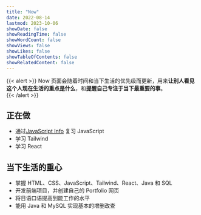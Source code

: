 ```yaml
---
title: "Now"
date: 2022-08-14
lastmod: 2023-10-06
showDate: false
showReadingTime: false
showWordCount: false
showViews: false
showLikes: false
showTableOfContents: false
showRelatedContent: false
---
```


{{< alert >}}
Now 页面会随着时间和当下生活的优先级而更新，用来**让别人看见这个人现在生活的重点是什么**，和**提醒自己专注于当下最重要的事**。  
{{< /alert >}}

## 正在做

- 通过[JavaScript Info](https://zh.javascript.info/) 复习 JavaScript
- 学习 Tailwind
- 学习 React

## 当下生活的重心
- 掌握 HTML、CSS、JavaScript、Tailwind、React、Java 和 SQL
- 开发前端项目，并创建自己的 Portfolio 网页
- 将日语口语提高到能工作的水平
- 能用 Java 和 MySQL 实现基本的增删改查
